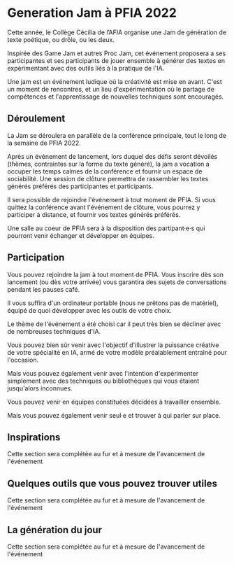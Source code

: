 # Generation Jam à PFIA 2022

Cette année, le Collège Cécilia de l’AFIA organise une Jam de génération de texte poétique, ou drôle, ou les deux.

Inspirée des Game Jam et autres Proc Jam, cet événement  proposera a ses participantes et ses participants de jouer ensemble à générer des textes en expérimentant avec des outils liés à la pratique de l'IA.

Une jam est un événement ludique où la créativité est mise en avant. C'est un moment de rencontres, et un lieu d'expérimentation où le partage de compétences et l'apprentissage de nouvelles techniques sont encouragés.

## Déroulement
La Jam se déroulera en parallèle de la conférence principale, tout le long de la semaine de PFIA 2022. 

Après un événement de lancement, lors duquel des défis seront dévoilés (thèmes, contraintes sur la forme du texte généré), la jam a vocation a occuper les temps calmes de la conférence et fournir un espace de sociabilité. Une session de clôture permettra de rassembler les textes générés préférés des participantes et participants. 

Il sera possible de rejoindre l'événement à tout moment de PFIA. Si vous quittez la conférence avant l'événement de clôture, vous pourrez y participer à distance, et fournir vos textes générés préférés.

Une salle au coeur de PFIA sera à la disposition des partipant·e·s qui pourront venir échanger et développer en équipes.

## Participation
Vous pouvez rejoindre la jam à tout moment de PFIA. Vous inscrire dès son lancement (ou dès votre arrivée) vous garantira des sujets de conversations pendant les pauses café.

Il vous suffira d'un ordinateur portable (nous ne prêtons pas de matériel), équipé de quoi développer avec les outils de votre choix.

Le thème de l'événement a été choisi car il peut très bien se décliner avec de nombreuses techniques d'IA.

Vous pouvez bien sûr venir avec l'objectif d'illustrer la puissance créative de votre spécialité en IA, armé de votre modèle préalablement entraîné pour l'occasion. 

Mais vous pouvez également venir avec l'intention d'expérimenter simplement avec des techniques ou bibliothèques qui vous étaient jusqu'alors inconnues. 

Vous pouvez venir en équipes constituées décidées à travailler ensemble. 

Mais vous pouvez également venir seul·e et trouver à qui parler sur place.

## Inspirations
Cette section sera complétée au fur et à mesure de l'avancement de l'événement

## Quelques outils que vous pouvez trouver utiles
Cette section sera complétée au fur et à mesure de l'avancement de l'événement

## La génération du jour
Cette section sera complétée au fur et à mesure de l'avancement de l'événement
